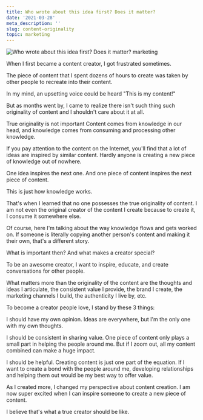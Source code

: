 ```yaml
---
title: Who wrote about this idea first? Does it matter?
date: '2021-03-28'
meta_description: ''
slug: content-originality
topic: marketing
---
```


<img src="/images/blog/content-originality-1.jpeg" alt="Who wrote about this idea first? Does it matter? marketing" class="cover-image" />


When I first became a content creator, I got frustrated sometimes.

The piece of content that I spent dozens of hours to create was taken by other people to recreate into their content.

In my mind, an upsetting voice could be heard "This is my content!"

But as months went by, I came to realize there isn't such thing such originality of content and I shouldn't care about it at all.

True originality is not important
Content comes from knowledge in our head, and knowledge comes from consuming and processing other knowledge.

If you pay attention to the content on the Internet, you'll find that a lot of ideas are inspired by similar content. Hardly anyone is creating a new piece of knowledge out of nowhere.

One idea inspires the next one. And one piece of content inspires the next piece of content.

This is just how knowledge works.

That's when I learned that no one possesses the true originality of content. I am not even the original creator of the content I create because to create it, I consume it somewhere else.

Of course, here I'm talking about the way knowledge flows and gets worked on. If someone is literally copying another person's content and making it their own, that's a different story.

What is important then?
And what makes a creator special?

To be an awesome creator, I want to inspire, educate, and create conversations for other people.

What matters more than the originality of the content are the thoughts and ideas I articulate, the consistent value I provide, the brand I create, the marketing channels I build, the authenticity I live by, etc.

To become a creator people love, I stand by these 3 things:

I should have my own opinion. Ideas are everywhere, but I'm the only one with my own thoughts.

I should be consistent in sharing value. One piece of content only plays a small part in helping the people around me. But if I zoom out, all my content combined can make a huge impact.

I should be helpful. Creating content is just one part of the equation. If I want to create a bond with the people around me, developing relationships and helping them out would be my best way to offer value.

As I created more, I changed my perspective about content creation. I am now super excited when I can inspire someone to create a new piece of content.

I believe that's what a true creator should be like.
